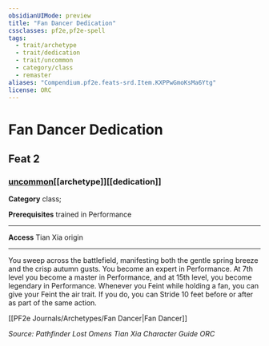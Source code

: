 ```yaml
---
obsidianUIMode: preview
title: "Fan Dancer Dedication"
cssclasses: pf2e,pf2e-spell
tags:
  - trait/archetype
  - trait/dedication
  - trait/uncommon
  - category/class
  - remaster
aliases: "Compendium.pf2e.feats-srd.Item.KXPPwGmoKsMa6Ytg"
license: ORC
---
```

# Fan Dancer Dedication
## Feat 2
### [uncommon](uncommon "Uncommon Rarity Trait")[[archetype]][[dedication]]

**Category** class; 



**Prerequisites** trained in Performance
* * *
**Access** Tian Xia origin

* * *

You sweep across the battlefield, manifesting both the gentle spring breeze and the crisp autumn gusts. You become an expert in Performance. At 7th level you become a master in Performance, and at 15th level, you become legendary in Performance. Whenever you Feint while holding a fan, you can give your Feint the air trait. If you do, you can Stride 10 feet before or after as part of the same action.

[[PF2e Journals/Archetypes/Fan Dancer|Fan Dancer]]

*Source: Pathfinder Lost Omens Tian Xia Character Guide*
*ORC*